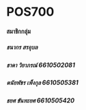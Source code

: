 # POS700

#### สมาชิกกลุ่ม
##### ธนากร สรอุบล 
##### ธาดา วิยาภรณ์ 6610502081
##### ดนัยพัชร เพ็งกุล 6610505381
##### ธยศ ขันทะยศ 6610505420

